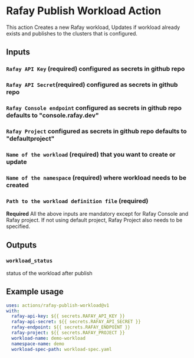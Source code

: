 # Rafay Publish Workload Action


This action Creates a new Rafay workload, Updates if workload already exists and publishes to the clusters that is configured.

## Inputs

### `Rafay API Key` (required) configured as secrets in github repo
### `Rafay API Secret`(required) configured as secrets in github repo
### `Rafay Console endpoint` configured as secrets in github repo defaults to "console.rafay.dev"
### `Rafay Project` configured as secrets in github repo defaults to "defaultproject"
### `Name of the workload` (required) that you want to create or update
### `Name of the namespace` (required) where workload needs to be created
### `Path to the workload definition file` (required)

**Required**  All the above inputs are mandatory except for Rafay Console and Rafay project. If not using default project, Rafay Project also needs to be specified.

## Outputs

### `workload_status`

status of the workload after publish

## Example usage
```yaml
uses: actions/rafay-publish-workload@v1
with:
  rafay-api-key: ${{ secrets.RAFAY_API_KEY }}
  rafay-api-secret: ${{ secrets.RAFAY_API_SECRET }}
  rafay-endpoint: ${{ secrets.RAFAY_ENDPOINT }}
  rafay-project: ${{ secrets.RAFAY_PROJECT }}
  workload-name: demo-workload
  namespace-name: demo
  workload-spec-path: workload-spec.yaml
```
  
